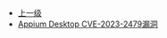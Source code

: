 * [上一级](docs/wy876_poc/)
* [Appium Desktop CVE-2023-2479漏洞](docs/wy876_poc/Appium%20Desktop/Appium%20Desktop%20CVE-2023-2479%E6%BC%8F%E6%B4%9E.md)
